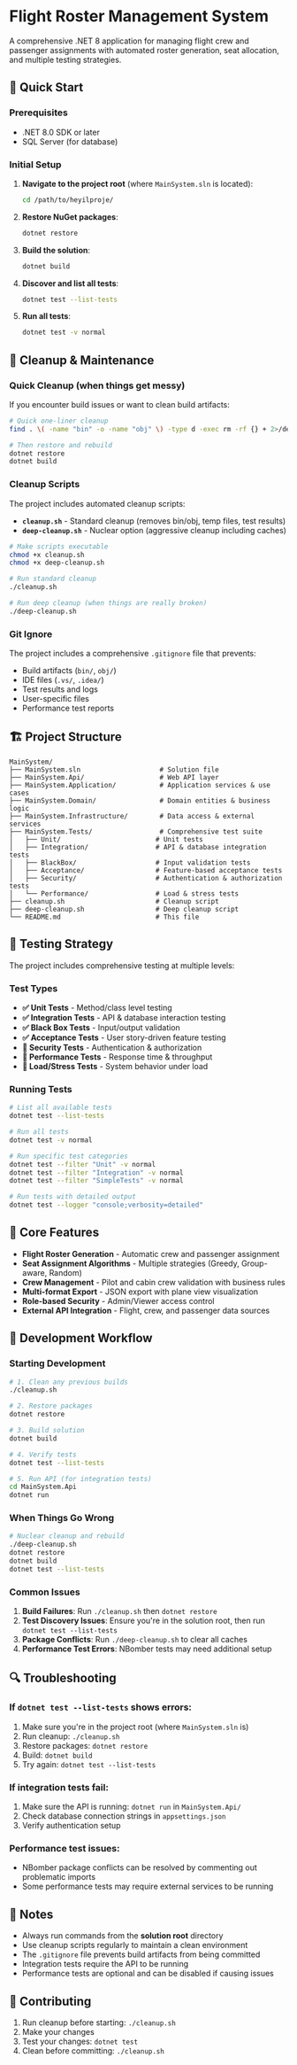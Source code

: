 # Flight Roster Management System

A comprehensive .NET 8 application for managing flight crew and passenger assignments with automated roster generation, seat allocation, and multiple testing strategies.

## 🚀 Quick Start

### Prerequisites
- .NET 8.0 SDK or later
- SQL Server (for database)

### Initial Setup

1. **Navigate to the project root** (where `MainSystem.sln` is located):
   ```bash
   cd /path/to/heyilproje/
   ```

2. **Restore NuGet packages**:
   ```bash
   dotnet restore
   ```

3. **Build the solution**:
   ```bash
   dotnet build
   ```

4. **Discover and list all tests**:
   ```bash
   dotnet test --list-tests
   ```

5. **Run all tests**:
   ```bash
   dotnet test -v normal
   ```

## 🧹 Cleanup & Maintenance

### Quick Cleanup (when things get messy)
If you encounter build issues or want to clean build artifacts:

```bash
# Quick one-liner cleanup
find . \( -name "bin" -o -name "obj" \) -type d -exec rm -rf {} + 2>/dev/null

# Then restore and rebuild
dotnet restore
dotnet build
```

### Cleanup Scripts
The project includes automated cleanup scripts:

- **`cleanup.sh`** - Standard cleanup (removes bin/obj, temp files, test results)
- **`deep-cleanup.sh`** - Nuclear option (aggressive cleanup including caches)

```bash
# Make scripts executable
chmod +x cleanup.sh
chmod +x deep-cleanup.sh

# Run standard cleanup
./cleanup.sh

# Run deep cleanup (when things are really broken)
./deep-cleanup.sh
```

### Git Ignore
The project includes a comprehensive `.gitignore` file that prevents:
- Build artifacts (`bin/`, `obj/`)
- IDE files (`.vs/`, `.idea/`)
- Test results and logs
- User-specific files
- Performance test reports

## 🏗️ Project Structure

```
MainSystem/
├── MainSystem.sln                    # Solution file
├── MainSystem.Api/                   # Web API layer
├── MainSystem.Application/           # Application services & use cases
├── MainSystem.Domain/                # Domain entities & business logic
├── MainSystem.Infrastructure/        # Data access & external services
├── MainSystem.Tests/                 # Comprehensive test suite
│   ├── Unit/                        # Unit tests
│   ├── Integration/                 # API & database integration tests
│   ├── BlackBox/                    # Input validation tests
│   ├── Acceptance/                  # Feature-based acceptance tests
│   ├── Security/                    # Authentication & authorization tests
│   └── Performance/                 # Load & stress tests
├── cleanup.sh                       # Cleanup script
├── deep-cleanup.sh                  # Deep cleanup script
└── README.md                        # This file
```

## 🧪 Testing Strategy

The project includes comprehensive testing at multiple levels:

### Test Types
- **✅ Unit Tests** - Method/class level testing
- **✅ Integration Tests** - API & database interaction testing
- **✅ Black Box Tests** - Input/output validation
- **✅ Acceptance Tests** - User story-driven feature testing
- **🔄 Security Tests** - Authentication & authorization
- **🔄 Performance Tests** - Response time & throughput
- **🔄 Load/Stress Tests** - System behavior under load

### Running Tests

```bash
# List all available tests
dotnet test --list-tests

# Run all tests
dotnet test -v normal

# Run specific test categories
dotnet test --filter "Unit" -v normal
dotnet test --filter "Integration" -v normal
dotnet test --filter "SimpleTests" -v normal

# Run tests with detailed output
dotnet test --logger "console;verbosity=detailed"
```

## 🎯 Core Features

- **Flight Roster Generation** - Automatic crew and passenger assignment
- **Seat Assignment Algorithms** - Multiple strategies (Greedy, Group-aware, Random)
- **Crew Management** - Pilot and cabin crew validation with business rules
- **Multi-format Export** - JSON export with plane view visualization
- **Role-based Security** - Admin/Viewer access control
- **External API Integration** - Flight, crew, and passenger data sources

## 🔧 Development Workflow

### Starting Development
```bash
# 1. Clean any previous builds
./cleanup.sh

# 2. Restore packages
dotnet restore

# 3. Build solution
dotnet build

# 4. Verify tests
dotnet test --list-tests

# 5. Run API (for integration tests)
cd MainSystem.Api
dotnet run
```

### When Things Go Wrong
```bash
# Nuclear cleanup and rebuild
./deep-cleanup.sh
dotnet restore
dotnet build
dotnet test --list-tests
```

### Common Issues

1. **Build Failures**: Run `./cleanup.sh` then `dotnet restore`
2. **Test Discovery Issues**: Ensure you're in the solution root, then run `dotnet test --list-tests`
3. **Package Conflicts**: Run `./deep-cleanup.sh` to clear all caches
4. **Performance Test Errors**: NBomber tests may need additional setup

## 🔍 Troubleshooting

### If `dotnet test --list-tests` shows errors:
1. Make sure you're in the project root (where `MainSystem.sln` is)
2. Run cleanup: `./cleanup.sh`
3. Restore packages: `dotnet restore`
4. Build: `dotnet build`
5. Try again: `dotnet test --list-tests`

### If integration tests fail:
1. Make sure the API is running: `dotnet run` in `MainSystem.Api/`
2. Check database connection strings in `appsettings.json`
3. Verify authentication setup

### Performance test issues:
- NBomber package conflicts can be resolved by commenting out problematic imports
- Some performance tests may require external services to be running

## 📝 Notes

- Always run commands from the **solution root** directory
- Use cleanup scripts regularly to maintain a clean environment  
- The `.gitignore` file prevents build artifacts from being committed
- Integration tests require the API to be running
- Performance tests are optional and can be disabled if causing issues

## 🤝 Contributing

1. Run cleanup before starting: `./cleanup.sh`
2. Make your changes
3. Test your changes: `dotnet test`
4. Clean before committing: `./cleanup.sh`
